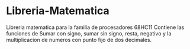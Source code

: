 # Libreria-Matematica
Libreria matematica para la familia de procesadores 68HC11
Contiene las funciones de Sumar con signo, sumar sin signo, resta, negativo y la multiplicacion de numeros con punto fijo de dos decimales.
